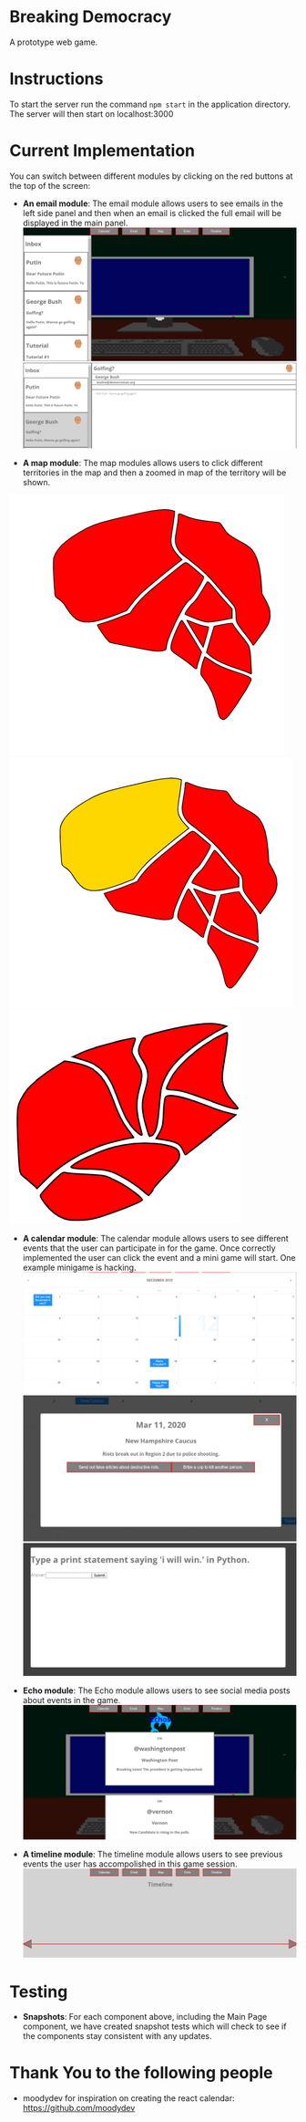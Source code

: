Breaking Democracy
=
A prototype web game.

Instructions
=

To start the server run the command `npm start` in the application directory.
The server will then start on localhost:3000

Current Implementation
=
You can switch between different modules by clicking on the red buttons at the top of the screen:
* **An email module**: The email module allows users to see emails in the left side panel and then when an email is clicked the full email will be displayed in the main panel.
![Inbox](/UsercaseImages/StartingInbox.PNG)
![EmailSelected](/UsercaseImages/SelectedEmail.PNG)

* **A map module**: The map modules allows users to click different territories in the map and then a zoomed in map of the territory will be shown.

![Map](/UsercaseImages/initialMap.PNG)
![SelectedDistrict](/UsercaseImages/selected.png)
![District1](/UsercaseImages/districtOne.PNG)

* **A calendar module**: The calendar module allows users to see different events that the user can participate in for the game. Once correctly implemented the user can click the event and a mini game will start. One example minigame is hacking.
![Calendar](/UsercaseImages/calendar.PNG)
![CalendarEvent](/UsercaseImages/calendarEvent.png)
![HackingGame](/UsercaseImages/HackingGame.png)

* **Echo module**: The Echo module allows users to see social media posts about events in the game.
![Echo](/UsercaseImages/initialEchos.PNG)

* **A timeline module**: The timeline module allows users to see previous events the user has accompolished in this game session.
![Timeline](/UsercaseImages/InitialTimeLine.PNG)

Testing
=
* **Snapshots**: For each component above, including the Main Page component, we have created snapshot tests which will check to see if the components stay consistent with any updates.


Thank You to the following people
=
* moodydev for inspiration on creating the react calendar: https://github.com/moodydev
